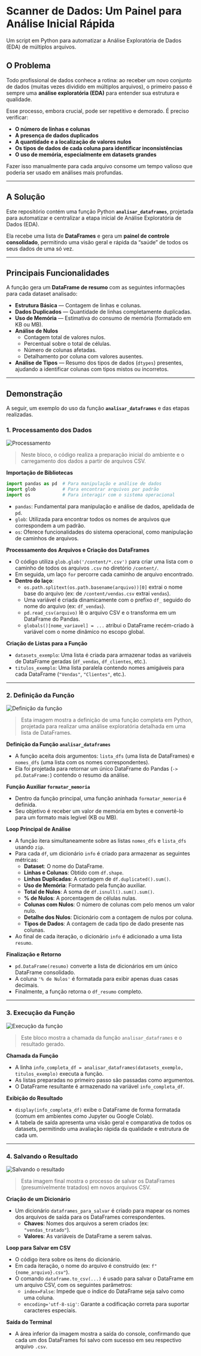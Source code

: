 # Scanner de Dados: Um Painel para Análise Inicial Rápida
Um script em Python para automatizar a Análise Exploratória de Dados (EDA) de múltiplos arquivos.
## O Problema

Todo profissional de dados conhece a rotina: ao receber um novo conjunto de dados (muitas vezes dividido em múltiplos arquivos), o primeiro passo é sempre uma **análise exploratória (EDA)** para entender sua estrutura e qualidade.  

Esse processo, embora crucial, pode ser repetitivo e demorado. É preciso verificar:

- **O número de linhas e colunas**
- **A presença de dados duplicados**
- **A quantidade e a localização de valores nulos**
- **Os tipos de dados de cada coluna para identificar inconsistências**
- **O uso de memória, especialmente em datasets grandes**

Fazer isso manualmente para cada arquivo consome um tempo valioso que poderia ser usado em análises mais profundas.

---

## A Solução

Este repositório contém uma função Python **`analisar_dataframes`**, projetada para automatizar e centralizar a etapa inicial de Análise Exploratória de Dados (EDA).  

Ela recebe uma lista de **DataFrames** e gera um **painel de controle consolidado**, permitindo uma visão geral e rápida da “saúde” de todos os seus dados de uma só vez.

---

## Principais Funcionalidades

A função gera um **DataFrame de resumo** com as seguintes informações para cada dataset analisado:

- **Estrutura Básica** — Contagem de linhas e colunas.
- **Dados Duplicados** — Quantidade de linhas completamente duplicadas.
- **Uso de Memória** — Estimativa do consumo de memória (formatado em KB ou MB).
- **Análise de Nulos**  
  - Contagem total de valores nulos.  
  - Percentual sobre o total de células.  
  - Número de colunas afetadas.  
  - Detalhamento por coluna com valores ausentes.
- **Análise de Tipos** — Resumo dos tipos de dados (`dtypes`) presentes, ajudando a identificar colunas com tipos mistos ou incorretos.

---

## Demonstração

A seguir, um exemplo do uso da função **`analisar_dataframes`** e das etapas realizadas.

### 1. Processamento dos Dados
![Processamento](img/processamento.jpeg)  
  > Neste bloco, o código realiza a preparação inicial do ambiente e o carregamento dos dados a partir de arquivos CSV.

**Importação de Bibliotecas**
```python
import pandas as pd  # Para manipulação e análise de dados
import glob          # Para encontrar arquivos por padrão
import os            # Para interagir com o sistema operacional
```
* `pandas`: Fundamental para manipulação e análise de dados, apelidada de `pd`.
* `glob`: Utilizada para encontrar todos os nomes de arquivos que correspondem a um padrão.
* `os`: Oferece funcionalidades do sistema operacional, como manipulação de caminhos de arquivos.

**Processamento dos Arquivos e Criação dos DataFrames**
* O código utiliza `glob.glob('/content/*.csv')` para criar uma lista com o caminho de todos os arquivos `.csv` no diretório `/content/`.
* Em seguida, um laço `for` percorre cada caminho de arquivo encontrado.
* **Dentro do laço**:
    * `os.path.splitext(os.path.basename(arquivo))[0]` extrai o nome base do arquivo (ex: de `/content/vendas.csv` extrai `vendas`).
    * Uma variável é criada dinamicamente com o prefixo `df_` seguido do nome do arquivo (ex: `df_vendas`).
    * `pd.read_csv(arquivo)` lê o arquivo CSV e o transforma em um DataFrame do Pandas.
    * `globals()[nome_variavel] = ...` atribui o DataFrame recém-criado à variável com o nome dinâmico no escopo global.

**Criação de Listas para a Função**
* `datasets_exemplo`: Uma lista é criada para armazenar todas as variáveis de DataFrame geradas (`df_vendas`, `df_clientes`, etc.).
* `titulos_exemplo`: Uma lista paralela contendo nomes amigáveis para cada DataFrame (`"Vendas"`, `"Clientes"`, etc.).

---

### 2. Definição da Função
![Definição da função](img/def.jpeg)  
> Esta imagem mostra a definição de uma função completa em Python, projetada para realizar uma análise exploratória detalhada em uma lista de DataFrames.

**Definição da Função `analisar_dataframes`**
* A função aceita dois argumentos: `lista_dfs` (uma lista de DataFrames) e `nomes_dfs` (uma lista com os nomes correspondentes).
* Ela foi projetada para retornar um único DataFrame do Pandas (`-> pd.DataFrame:`) contendo o resumo da análise.

**Função Auxiliar `formatar_memoria`**
* Dentro da função principal, uma função aninhada `formatar_memoria` é definida.
* Seu objetivo é receber um valor de memória em bytes e convertê-lo para um formato mais legível (KB ou MB).

**Loop Principal de Análise**
* A função itera simultaneamente sobre as listas `nomes_dfs` e `lista_dfs` usando `zip`.
* Para cada `df`, um dicionário `info` é criado para armazenar as seguintes métricas:
    * **Dataset**: O nome do DataFrame.
    * **Linhas e Colunas**: Obtido com `df.shape`.
    * **Linhas Duplicadas**: A contagem de `df.duplicated().sum()`.
    * **Uso de Memória**: Formatado pela função auxiliar.
    * **Total de Nulos**: A soma de `df.isnull().sum().sum()`.
    * **% de Nulos**: A porcentagem de células nulas.
    * **Colunas com Nulos**: O número de colunas com pelo menos um valor nulo.
    * **Detalhe dos Nulos**: Dicionário com a contagem de nulos por coluna.
    * **Tipos de Dados**: A contagem de cada tipo de dado presente nas colunas.
* Ao final de cada iteração, o dicionário `info` é adicionado a uma lista `resumo`.

**Finalização e Retorno**
* `pd.DataFrame(resumo)` converte a lista de dicionários em um único DataFrame consolidado.
* A coluna `'% de Nulos'` é formatada para exibir apenas duas casas decimais.
* Finalmente, a função retorna o `df_resumo` completo.

---


### 3. Execução da Função
![Execução da função](img/funcao.jpeg)  
> Este bloco mostra a chamada da função `analisar_dataframes` e o resultado gerado.

**Chamada da Função**
* A linha `info_completa_df = analisar_dataframes(datasets_exemplo, titulos_exemplo)` executa a função.
* As listas preparadas no primeiro passo são passadas como argumentos.
* O DataFrame resultante é armazenado na variável `info_completa_df`.

**Exibição do Resultado**
* `display(info_completa_df)` exibe o DataFrame de forma formatada (comum em ambientes como Jupyter ou Google Colab).
* A tabela de saída apresenta uma visão geral e comparativa de todos os datasets, permitindo uma avaliação rápida da qualidade e estrutura de cada um.

---

### 4. Salvando o Resultado
![Salvando o resultado](img/salvando.jpeg)  
> Esta imagem final mostra o processo de salvar os DataFrames (presumivelmente tratados) em novos arquivos CSV.

**Criação de um Dicionário**
* Um dicionário `dataframes_para_salvar` é criado para mapear os nomes dos arquivos de saída para os DataFrames correspondentes.
    * **Chaves**: Nomes dos arquivos a serem criados (ex: `"vendas_tratado"`).
    * **Valores**: As variáveis de DataFrame a serem salvas.

**Loop para Salvar em CSV**
* O código itera sobre os itens do dicionário.
* Em cada iteração, o nome do arquivo é construído (ex: `f"{nome_arquivo}.csv"`).
* O comando `dataframe.to_csv(...)` é usado para salvar o DataFrame em um arquivo CSV, com os seguintes parâmetros:
    * `index=False`: Impede que o índice do DataFrame seja salvo como uma coluna.
    * `encoding='utf-8-sig'`: Garante a codificação correta para suportar caracteres especiais.

**Saída do Terminal**
* A área inferior da imagem mostra a saída do console, confirmando que cada um dos DataFrames foi salvo com sucesso em seu respectivo arquivo `.csv`.
